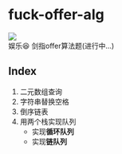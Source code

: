 # fuck-offer-alg
![](https://img.shields.io/badge/czdpzc-alg-orange.svg)  
娱乐:satisfied: 剑指offer算法题(进行中...)  

## Index  
1. 二元数组查询  
2. 字符串替换空格  
3. 倒序链表  
4. 用两个栈实现队列  
   - 实现**循环队列**  
   - 实现**链队列**
